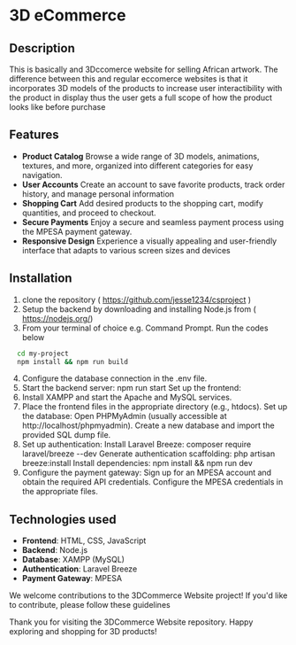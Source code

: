 # 3D eCommerce
## Description

This is basically and 3Dccomerce website for selling African artwork. The difference between this and regular eccomerce websites is that it incorporates 3D models of the products to increase user interactibility with the product in display thus the user gets a full scope of how the product looks like before purchase 



## Features

- **Product Catalog** 
Browse a wide range of 3D models, animations, textures, and more, organized into different categories for easy navigation.
- **User Accounts**
Create an account to save favorite products, track order history, and manage personal information
- **Shopping Cart**
Add desired products to the shopping cart, modify quantities, and proceed to checkout. 
- **Secure Payments**
Enjoy a secure and seamless payment process using the MPESA payment gateway.
- **Responsive Design**
 Experience a visually appealing and user-friendly interface that adapts to various screen sizes and devices


## Installation

 1. clone the repository ( https://github.com/jesse1234/csproject )
 2. Setup the backend by downloading and  installing Node.js from ( https://nodejs.org/)
 3. From your terminal of choice e.g. Command Prompt. Run the codes below
```bash
  cd my-project
  npm install && npm run build
```
 4. Configure the database connection in the .env file. 
 5. Start the backend server: npm run start Set up the frontend: 
 6. Install XAMPP and start the Apache and MySQL services. 
 7. Place the frontend files in the appropriate directory (e.g., htdocs). Set up the database: Open PHPMyAdmin (usually accessible at http://localhost/phpmyadmin). Create a new database and import the provided SQL dump file. 
 8. Set up authentication: Install Laravel Breeze: composer require laravel/breeze --dev Generate authentication scaffolding: php artisan breeze:install Install dependencies: npm install && npm run dev 
 9. Configure the payment gateway: Sign up for an MPESA account and obtain the required API credentials. Configure the MPESA credentials in the appropriate files.
    
## Technologies used
 - **Frontend**: HTML, CSS, JavaScript 
 - **Backend**: Node.js 
 - **Database**: XAMPP (MySQL) 
 - **Authentication**: Laravel Breeze 
 - **Payment Gateway**: MPESA 

We welcome contributions to the 3DCommerce Website project! If you'd like to contribute, please follow these guidelines

Thank you for visiting the 3DCommerce Website repository. Happy exploring and shopping for 3D products!

